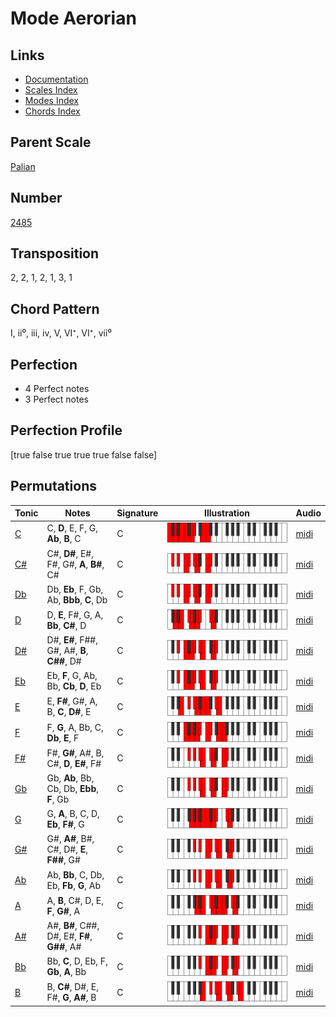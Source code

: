 # Mode Aerorian

## Links

- [Documentation](README.md)
- [Scales Index](Scales.md)
- [Modes Index](Modes.md)
- [Chords Index](Chords.md)

## Parent Scale

[Palian](ScalePalian.md)

## Number

[2485](https://ianring.com/musictheory/scales/2485)

## Transposition

2, 2, 1, 2, 1, 3, 1

## Chord Pattern

I, ii⁰, iii, iv, V, VI⁺, VI⁺, vii⁰

## Perfection

- 4 Perfect notes
- 3 Perfect notes

## Perfection Profile

[true false true true true false false]

## Permutations

| Tonic | Notes | Signature | Illustration | Audio |
|-------|-------|-----------|--------------|-------|
| [C](ModeCNaturalAerorian.md) | C, **D**, E, F, G, **Ab**, **B**, C | C | ![CNaturalAerorian](ModeCNaturalAerorian.png) | [midi](https://github.com/edipermadi/music/blob/main/docs/ModeCNaturalAerorian.mid?raw=true) |
| [C#](ModeCSharpAerorian.md) | C#, **D#**, E#, F#, G#, **A**, **B#**, C# | C | ![CSharpAerorian](ModeCSharpAerorian.png) | [midi](https://github.com/edipermadi/music/blob/main/docs/ModeCSharpAerorian.mid?raw=true) |
| [Db](ModeDFlatAerorian.md) | Db, **Eb**, F, Gb, Ab, **Bbb**, **C**, Db | C | ![DFlatAerorian](ModeDFlatAerorian.png) | [midi](https://github.com/edipermadi/music/blob/main/docs/ModeDFlatAerorian.mid?raw=true) |
| [D](ModeDNaturalAerorian.md) | D, **E**, F#, G, A, **Bb**, **C#**, D | C | ![DNaturalAerorian](ModeDNaturalAerorian.png) | [midi](https://github.com/edipermadi/music/blob/main/docs/ModeDNaturalAerorian.mid?raw=true) |
| [D#](ModeDSharpAerorian.md) | D#, **E#**, F##, G#, A#, **B**, **C##**, D# | C | ![DSharpAerorian](ModeDSharpAerorian.png) | [midi](https://github.com/edipermadi/music/blob/main/docs/ModeDSharpAerorian.mid?raw=true) |
| [Eb](ModeEFlatAerorian.md) | Eb, **F**, G, Ab, Bb, **Cb**, **D**, Eb | C | ![EFlatAerorian](ModeEFlatAerorian.png) | [midi](https://github.com/edipermadi/music/blob/main/docs/ModeEFlatAerorian.mid?raw=true) |
| [E](ModeENaturalAerorian.md) | E, **F#**, G#, A, B, **C**, **D#**, E | C | ![ENaturalAerorian](ModeENaturalAerorian.png) | [midi](https://github.com/edipermadi/music/blob/main/docs/ModeENaturalAerorian.mid?raw=true) |
| [F](ModeFNaturalAerorian.md) | F, **G**, A, Bb, C, **Db**, **E**, F | C | ![FNaturalAerorian](ModeFNaturalAerorian.png) | [midi](https://github.com/edipermadi/music/blob/main/docs/ModeFNaturalAerorian.mid?raw=true) |
| [F#](ModeFSharpAerorian.md) | F#, **G#**, A#, B, C#, **D**, **E#**, F# | C | ![FSharpAerorian](ModeFSharpAerorian.png) | [midi](https://github.com/edipermadi/music/blob/main/docs/ModeFSharpAerorian.mid?raw=true) |
| [Gb](ModeGFlatAerorian.md) | Gb, **Ab**, Bb, Cb, Db, **Ebb**, **F**, Gb | C | ![GFlatAerorian](ModeGFlatAerorian.png) | [midi](https://github.com/edipermadi/music/blob/main/docs/ModeGFlatAerorian.mid?raw=true) |
| [G](ModeGNaturalAerorian.md) | G, **A**, B, C, D, **Eb**, **F#**, G | C | ![GNaturalAerorian](ModeGNaturalAerorian.png) | [midi](https://github.com/edipermadi/music/blob/main/docs/ModeGNaturalAerorian.mid?raw=true) |
| [G#](ModeGSharpAerorian.md) | G#, **A#**, B#, C#, D#, **E**, **F##**, G# | C | ![GSharpAerorian](ModeGSharpAerorian.png) | [midi](https://github.com/edipermadi/music/blob/main/docs/ModeGSharpAerorian.mid?raw=true) |
| [Ab](ModeAFlatAerorian.md) | Ab, **Bb**, C, Db, Eb, **Fb**, **G**, Ab | C | ![AFlatAerorian](ModeAFlatAerorian.png) | [midi](https://github.com/edipermadi/music/blob/main/docs/ModeAFlatAerorian.mid?raw=true) |
| [A](ModeANaturalAerorian.md) | A, **B**, C#, D, E, **F**, **G#**, A | C | ![ANaturalAerorian](ModeANaturalAerorian.png) | [midi](https://github.com/edipermadi/music/blob/main/docs/ModeANaturalAerorian.mid?raw=true) |
| [A#](ModeASharpAerorian.md) | A#, **B#**, C##, D#, E#, **F#**, **G##**, A# | C | ![ASharpAerorian](ModeASharpAerorian.png) | [midi](https://github.com/edipermadi/music/blob/main/docs/ModeASharpAerorian.mid?raw=true) |
| [Bb](ModeBFlatAerorian.md) | Bb, **C**, D, Eb, F, **Gb**, **A**, Bb | C | ![BFlatAerorian](ModeBFlatAerorian.png) | [midi](https://github.com/edipermadi/music/blob/main/docs/ModeBFlatAerorian.mid?raw=true) |
| [B](ModeBNaturalAerorian.md) | B, **C#**, D#, E, F#, **G**, **A#**, B | C | ![BNaturalAerorian](ModeBNaturalAerorian.png) | [midi](https://github.com/edipermadi/music/blob/main/docs/ModeBNaturalAerorian.mid?raw=true) |
